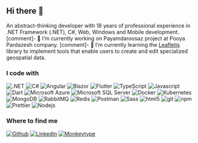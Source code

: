 ## Hi there 👋
An abstract-thinking developer with 18 years of professional experience in 
.NET Framework (.NET), C#, Web, Windows and Mobile development.
[comment]- 🔭 I’m currently working on Payamdaroosaz project at Pooya Pardazesh company.
[comment]- 🌱 I’m currently learning the [Leafletjs](https://leafletjs.com/) library to implement tools that enable users to create and edit specialized geospatial data.
<h3>I code with</h3>
<p>
  <img alt=".NET" src="https://img.shields.io/badge/-.NET_Core-512BD4?style=flat-square&logo=dotnet&logoColor=white" />
  <img alt="C#" src="https://img.shields.io/badge/-C%23-5D3BD0?style=flat-square&logoColor=white" />
  <img alt="Angular" src="https://img.shields.io/badge/-Angular-0F0F11?style=flat-square&logo=angular&logoColor=white" />
  <img alt="Blazor" src="https://img.shields.io/badge/-Blazor-512BD4?style=flat-square&logo=blazor&logoColor=white" />
  <img alt="Flutter" src="https://img.shields.io/badge/-Flutter-02569B?style=flat-square&logo=flutter&logoColor=white" />
  <img alt="TypeScript" src="https://img.shields.io/badge/-TypeScript-007ACC?style=flat-square&logo=typescript&logoColor=white" />
  <img alt="Javascript" src="https://img.shields.io/badge/-Javascript-F7DF1E?style=flat-square&logo=javascript&logoColor=white" />
  <img alt="Dart" src="https://img.shields.io/badge/-Dart-0175C2?style=flat-square&logo=dart&logoColor=white" />  
  <img alt="Microsoft Azure" src="https://img.shields.io/badge/-Microsoft_Azure-216FB4?style=flat-square&logoColor=white" />
  <img alt="Microsoft SQL Server" src="https://img.shields.io/badge/-Microsoft_SQL_Server-A32F33?style=flat-square&logoColor=white" />
  <img alt="Docker" src="https://img.shields.io/badge/-Docker-46a2f1?style=flat-square&logo=docker&logoColor=white" />
  <img alt="Kubernetes" src="https://img.shields.io/badge/-Kubernetes-326CE5?style=flat-square&logo=kubernetes&logoColor=white" />
  <img alt="MongoDB" src="https://img.shields.io/badge/-MongoDB-47A248?style=flat-square&logo=mongodb&logoColor=white" />  
  <img alt="RabbitMQ" src="https://img.shields.io/badge/-RabbitMQ-FF6600?style=flat-square&logo=rabbitmq&logoColor=white" />
  <img alt="Redis" src="https://img.shields.io/badge/-Redis-FF4438?style=flat-square&logo=redis&logoColor=white" />
  <img alt="Postman" src="https://img.shields.io/badge/-Postman-FF6C37?style=flat-square&logo=postman&logoColor=white" />
  <img alt="Sass" src="https://img.shields.io/badge/-Sass-CC6699?style=flat-square&logo=sass&logoColor=white" />
  <img alt="html5" src="https://img.shields.io/badge/-HTML5-E34F26?style=flat-square&logo=html5&logoColor=white" />
  <img alt="git" src="https://img.shields.io/badge/-Git-F05032?style=flat-square&logo=git&logoColor=white" />
  <img alt="npm" src="https://img.shields.io/badge/-NPM-CB3837?style=flat-square&logo=npm&logoColor=white" />
  <img alt="Prettier" src="https://img.shields.io/badge/-Prettier-F7B93E?style=flat-square&logo=prettier&logoColor=white" />
  <img alt="Nodejs" src="https://img.shields.io/badge/-Nodejs-43853d?style=flat-square&logo=Node.js&logoColor=white" />
</p>
<h3>Where to find me</h3>
<p>
  <a href="https://github.com/adelisardo" target="_blank"><img alt="Github" src="https://img.shields.io/badge/GitHub-%2312100E.svg?&style=for-the-badge&logo=Github&logoColor=white" /></a>
  <a href="https://linkedin.com/in/adelisardo" target="_blank"><img alt="LinkedIn" src="https://img.shields.io/badge/linkedin-%230077B5.svg?&style=for-the-badge&logo=linkedin&logoColor=white" /></a>
  <a href="https://monkeytype.com/profile/adelisardo" target="_blank"><img alt="Monkeytype" src="https://img.shields.io/badge/monkeytype-%23000000.svg?&style=for-the-badge&logo=monkeytype&logoColor=e2b714&textColor=e2b714" /></a>
</p>

